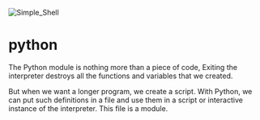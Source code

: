 ![Simple_Shell](https://d2h0cx97tjks2p.cloudfront.net/blogs/wp-content/uploads/sites/2/2018/03/Python-Modules-01.jpg)   
# python
The Python module is nothing more than a piece of code, Exiting the interpreter destroys all the functions and variables that we created. 

But when we want a longer program, we create a script. With Python, we can put such definitions in a file and use them in a script or interactive instance of the interpreter. This file is a module.

